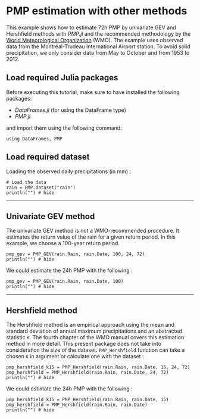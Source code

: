 # PMP estimation with other methods

This example shows how to estimate 72h PMP by univariate GEV and Hershfield methods with *PMP.jl* and the recommended methodology by the [World Meteorological Organization](https://library.wmo.int/index.php?lvl=notice_display&id=1302#.ZLlVeezMKeA) (WMO). The example uses observed data from the Montréal-Trudeau International Airport station. To avoid solid precipitation, we only consider data from May to October and from 1953 to 2012. 


## Load required Julia packages

Before executing this tutorial, make sure to have installed the following packages:

- *DataFrames.jl* (for using the DataFrame type)
- *PMP.jl*

and import them using the following command:
 ```@repl OtherMethods
using DataFrames, PMP
```


## Load required dataset

Loading the observed daily precipitations (in mm) :
```@example OtherMethods
# Load the data
rain = PMP.dataset("rain")
println("") # hide
```

---
## Univariate GEV method

The univariate GEV method is not a WMO-recommended procedure. It estimates the return value of the rain for a given return period. In this example, we choose a 100-year return period.

```@example OtherMethods
pmp_gev = PMP_GEV(rain.Rain, rain.Date, 100, 24, 72)
println("") # hide
```

We could estimate the 24h PMP with the following :
```@example OtherMethods
pmp_gev = PMP_GEV(rain.Rain, rain.Date, 100)
println("") # hide
```

---
## Hershfield method

The Hershfield method is an empirical approach using the mean and standard deviation of annual maximum precipitations and an abstracted statistic `K`. The fourth chapter of the WMO manual covers this estimation method in more detail. This present package does not take into consideration the size of the dataset. `PMP_Hershfield` function can take a chosen `K` in argument or calculate one with the dataset :

```@example OtherMethods
pmp_hershfield_k15 = PMP_Hershfield(rain.Rain, rain.Date, 15, 24, 72)
pmp_hershfield = PMP_Hershfield(rain.Rain, rain.Date, 24, 72)
println("") # hide
```

We could estimate the 24h PMP with the following :
```@example OtherMethods
pmp_hershfield_k15 = PMP_Hershfield(rain.Rain, rain.Date, 15)
pmp_hershfield = PMP_Hershfield(rain.Rain, rain.Date)
println("") # hide
```